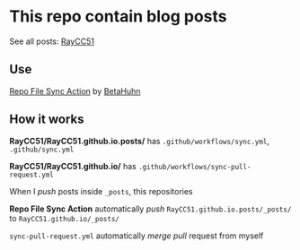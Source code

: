 # This repo contain blog posts

See all posts: [RayCC51](https://raycc51.github.io/)

## Use

[Repo File Sync Action](https://github.com/marketplace/actions/repo-file-sync-action) by [BetaHuhn](https://github.com/BetaHuhn)

## How it works

**RayCC51/RayCC51.github.io.posts/** has `.github/workflows/sync.yml`, `.github/sync.yml`

**RayCC51/RayCC51.github.io/** has `.github/workflows/sync-pull-request.yml`

When I _push_ posts inside `_posts`, this repositories

**Repo File Sync Action** automatically _push_ `RayCC51.github.io.posts/_posts/` to `RayCC51.github.io/_posts/`

`sync-pull-request.yml` automatically _merge_ _pull_ request from myself
